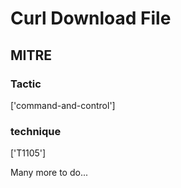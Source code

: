 # Curl Download File

## MITRE

### Tactic
['command-and-control']

### technique
['T1105']

Many more to do...
